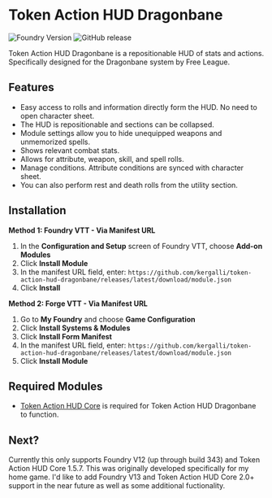 # Token Action HUD Dragonbane
![Foundry Version](https://img.shields.io/badge/foundry-v12-green) ![GitHub release](https://img.shields.io/github/v/release/kergalli/token-action-hud-dragonbane)

Token Action HUD Dragonbane is a repositionable HUD of stats and actions. Specifically designed for the Dragonbane system by Free League.

## Features

- Easy access to rolls and information directly form the HUD. No need to open character sheet.
- The HUD is repositionable and sections can be collapsed.
- Module settings allow you to hide unequipped weapons and unmemorized spells.
- Shows relevant combat stats.
- Allows for attribute, weapon, skill, and spell rolls.
- Manage conditions. Attribute conditions are synced with character sheet.
- You can also perform rest and death rolls from the utility section.

## Installation

**Method 1: Foundry VTT - Via Manifest URL**
1. In the **Configuration and Setup** screen of Foundry VTT, choose **Add-on Modules**
2. Click **Install Module**
3. In the manifest URL field, enter: `https://github.com/kergalli/token-action-hud-dragonbane/releases/latest/download/module.json`
4. Click **Install**

**Method 2: Forge VTT - Via Manifest URL**
1. Go to **My Foundry** and choose **Game Configuration**
2. Click **Install Systems & Modules**
3. Click **Install Form Manifest**
4. In the manifest URL field, enter: `https://github.com/kergalli/token-action-hud-dragonbane/releases/latest/download/module.json`
5. Click **Install Module**

## Required Modules
- [Token Action HUD Core](https://foundryvtt.com/packages/token-action-hud-core) is required for Token Action HUD Dragonbane to function.

## Next?
Currently this only supports Foundry V12 (up through build 343) and Token Action HUD Core 1.5.7. This was originally developed specifically for my home game. I'd like to add Foundry V13 and Token Action HUD Core 2.0+ support in the near future as well as some additional fuctionality.
